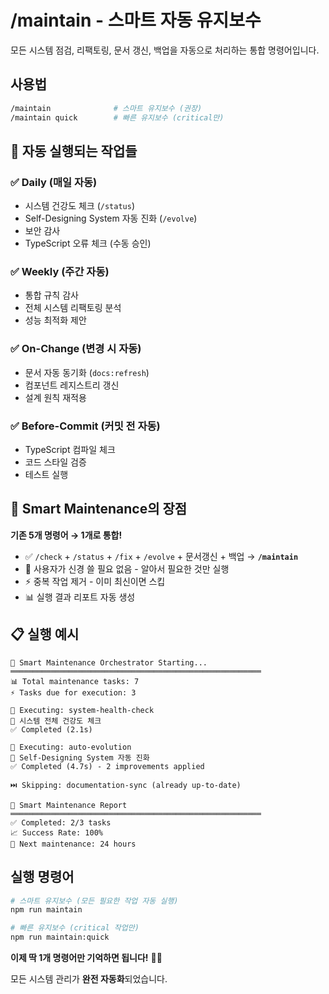 # /maintain - 스마트 자동 유지보수

모든 시스템 점검, 리팩토링, 문서 갱신, 백업을 자동으로 처리하는 통합 명령어입니다.

## 사용법

```bash
/maintain              # 스마트 유지보수 (권장)
/maintain quick        # 빠른 유지보수 (critical만)
```

## 🤖 자동 실행되는 작업들

### ✅ **Daily (매일 자동)**

- 시스템 건강도 체크 (`/status`)
- Self-Designing System 자동 진화 (`/evolve`)
- 보안 감사
- TypeScript 오류 체크 (수동 승인)

### ✅ **Weekly (주간 자동)**

- 통합 규칙 감사
- 전체 시스템 리팩토링 분석
- 성능 최적화 제안

### ✅ **On-Change (변경 시 자동)**

- 문서 자동 동기화 (`docs:refresh`)
- 컴포넌트 레지스트리 갱신
- 설계 원칙 재적용

### ✅ **Before-Commit (커밋 전 자동)**

- TypeScript 컴파일 체크
- 코드 스타일 검증
- 테스트 실행

## 🎯 Smart Maintenance의 장점

**기존 5개 명령어 → 1개로 통합!**

- ✅ `/check` + `/status` + `/fix` + `/evolve` + 문서갱신 + 백업 → **`/maintain`**
- 🤖 사용자가 신경 쓸 필요 없음 - 알아서 필요한 것만 실행
- ⚡ 중복 작업 제거 - 이미 최신이면 스킵
- 📊 실행 결과 리포트 자동 생성

## 📋 실행 예시

```
🤖 Smart Maintenance Orchestrator Starting...
════════════════════════════════════════════════════════
📊 Total maintenance tasks: 7
⚡ Tasks due for execution: 3

🔧 Executing: system-health-check
📝 시스템 전체 건강도 체크
✅ Completed (2.1s)

🔧 Executing: auto-evolution
📝 Self-Designing System 자동 진화
✅ Completed (4.7s) - 2 improvements applied

⏭️ Skipping: documentation-sync (already up-to-date)

🎯 Smart Maintenance Report
════════════════════════════════════════════════════════
✅ Completed: 2/3 tasks
📈 Success Rate: 100%
🚀 Next maintenance: 24 hours
```

## 실행 명령어

```bash
# 스마트 유지보수 (모든 필요한 작업 자동 실행)
npm run maintain

# 빠른 유지보수 (critical 작업만)
npm run maintain:quick
```

**이제 딱 1개 명령어만 기억하면 됩니다!** 🤖✨

모든 시스템 관리가 **완전 자동화**되었습니다.
